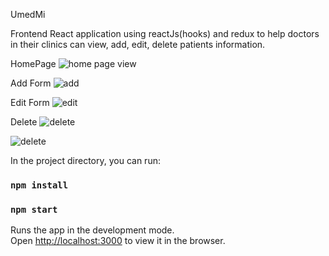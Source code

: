 UmedMi

Frontend React application using reactJs(hooks) and redux to help doctors
in their clinics can view, add, edit, delete patients information.

HomePage
![home page view](https://github.com/MENNA123MAHMOUD/UmedMi_Assessment/blob/master/src/HomePage.png)

Add Form
![add](https://github.com/MENNA123MAHMOUD/UmedMi_Assessment/blob/master/src/Add.png)

Edit Form
![edit](https://github.com/MENNA123MAHMOUD/UmedMi_Assessment/blob/master/src/Edit.png)

Delete
![delete](https://github.com/MENNA123MAHMOUD/UmedMi_Assessment/blob/master/src/delete.png)

![delete](https://github.com/MENNA123MAHMOUD/UmedMi_Assessment/blob/master/src/delete2.png)

In the project directory, you can run:

### `npm install`
### `npm start`

Runs the app in the development mode.<br />
Open [http://localhost:3000](http://localhost:3000) to view it in the browser.


